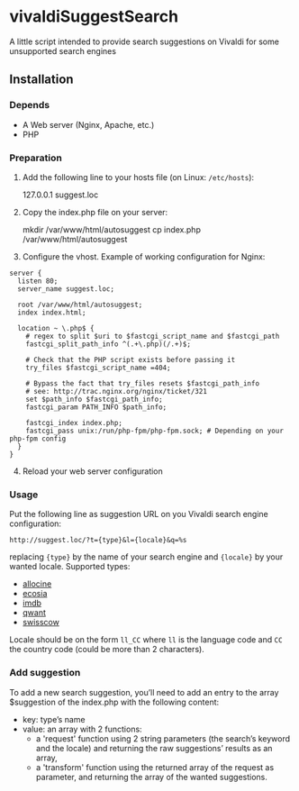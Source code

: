 # vivaldiSuggestSearch

A little script intended to provide search suggestions on Vivaldi for some unsupported search engines

## Installation

### Depends

* A Web server (Nginx, Apache, etc.)
* PHP

### Preparation

1. Add the following line to your hosts file (on Linux: `/etc/hosts`):

    127.0.0.1  suggest.loc

2. Copy the index.php file on your server:

    mkdir /var/www/html/autosuggest
    cp index.php /var/www/html/autosuggest

3. Configure the vhost. Example of working configuration for Nginx:

```
server {
  listen 80;
  server_name suggest.loc;

  root /var/www/html/autosuggest;
  index index.html;

  location ~ \.php$ {
    # regex to split $uri to $fastcgi_script_name and $fastcgi_path
    fastcgi_split_path_info ^(.+\.php)(/.+)$;

    # Check that the PHP script exists before passing it
    try_files $fastcgi_script_name =404;

    # Bypass the fact that try_files resets $fastcgi_path_info
    # see: http://trac.nginx.org/nginx/ticket/321
    set $path_info $fastcgi_path_info;
    fastcgi_param PATH_INFO $path_info;

    fastcgi_index index.php;
    fastcgi_pass unix:/run/php-fpm/php-fpm.sock; # Depending on your php-fpm config
  }
}
```

4. Reload your web server configuration

### Usage

Put the following line as suggestion URL on you Vivaldi search engine configuration:

`http://suggest.loc/?t={type}&l={locale}&q=%s`

replacing `{type}` by the name of your search engine and `{locale}` by your wanted locale. Supported types:

* [allocine](http://www.allocine.fr/)
* [ecosia](https://www.ecosia.org/)
* [imdb](http://www.imdb.com/)
* [qwant](https://www.qwant.com/)
* [swisscow](https://swisscows.ch/)

Locale should be on the form `ll_CC` where `ll` is the language code and `CC` the country code (could be more than 2 characters).

### Add suggestion

To add a new search suggestion, you’ll need to add an entry to the array $suggestion of the index.php with the following content:

* key: type’s name
* value: an array with 2 functions:
   - a 'request' function using 2 string parameters (the search’s keyword and the locale) and returning the raw suggestions’ results as an array,
   - a 'transform' function using the returned array of the request as parameter, and returning the array of the wanted suggestions.
